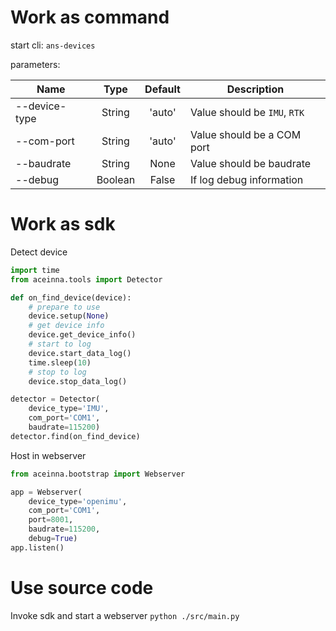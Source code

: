 # Work as command
start cli: `ans-devices`

parameters:

| Name | Type | Default | Description |
| - | :-: | :-: | - |
| --device-type | String | 'auto' | Value should be `IMU`, `RTK` |
| --com-port | String | 'auto' | Value should be a COM port |
| --baudrate | String | None | Value should be baudrate |
| --debug | Boolean | False | If log debug information |


# Work as sdk
Detect device
```python
import time
from aceinna.tools import Detector

def on_find_device(device):
    # prepare to use
    device.setup(None)
    # get device info
    device.get_device_info()
    # start to log
    device.start_data_log()
    time.sleep(10)
    # stop to log
    device.stop_data_log()

detector = Detector(
    device_type='IMU',
    com_port='COM1',
    baudrate=115200)
detector.find(on_find_device)
```

Host in webserver 
```python
from aceinna.bootstrap import Webserver

app = Webserver(
    device_type='openimu',
    com_port='COM1',
    port=8001,
    baudrate=115200,
    debug=True)
app.listen()
```


# Use source code
Invoke sdk and start a webserver `python ./src/main.py`